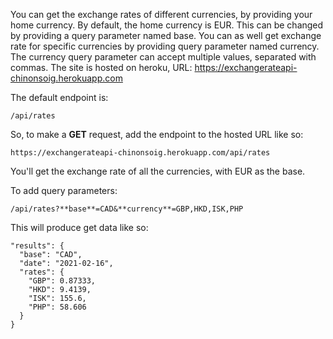 You can get the exchange rates of different currencies, by providing your home currency.
By default, the home currency is EUR. This can be changed by providing a query parameter named base. 
You can as well get exchange rate for specific currencies by providing query parameter named currency. The currency query parameter can accept multiple values, separated with commas.
The site is hosted on heroku, URL: https://exchangerateapi-chinonsoig.herokuapp.com

The default endpoint is:
```
/api/rates
```

So, to make a **GET** request, add the endpoint to the hosted URL like so: 
```
https://exchangerateapi-chinonsoig.herokuapp.com/api/rates
```
You'll get the exchange rate of all the currencies, with EUR as the base.


To add query parameters:
```
/api/rates?**base**=CAD&**currency**=GBP,HKD,ISK,PHP
```
This will produce get data like so:
```
"results": {
  "base": "CAD",
  "date": "2021-02-16",
  "rates": {
    "GBP": 0.87333,
    "HKD": 9.4139,
    "ISK": 155.6,
    "PHP": 58.606
  }
}
```